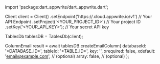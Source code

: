 import 'package:dart_appwrite/dart_appwrite.dart';

Client client = Client()
    .setEndpoint('https://<REGION>.cloud.appwrite.io/v1') // Your API Endpoint
    .setProject('<YOUR_PROJECT_ID>') // Your project ID
    .setKey('<YOUR_API_KEY>'); // Your secret API key

TablesDb tablesDB = TablesDb(client);

ColumnEmail result = await tablesDB.createEmailColumn(
    databaseId: '<DATABASE_ID>',
    tableId: '<TABLE_ID>',
    key: '',
    xrequired: false,
    xdefault: 'email@example.com', // (optional)
    array: false, // (optional)
);
